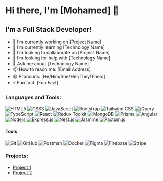 
# Hi there, I'm [Mohamed] 👋

## I'm a Full Stack Developer!

- 🔭 I’m currently working on [Project Name]
- 🌱 I’m currently learning [Technology Name]
- 👯 I’m looking to collaborate on [Project Name]
- 🤔 I’m looking for help with [Technology Name]
- 💬 Ask me about [Technology Name]
- 📫 How to reach me: [Email Address]
- 😄 Pronouns: [He/Him/She/Her/They/Them]
- ⚡ Fun fact: [Fun Fact]

### Languages and Tools:

![HTML5](https://img.shields.io/badge/-HTML5-E34F26?style=flat&logo=html5&logoColor=white)
![CSS3](https://img.shields.io/badge/-CSS3-1572B6?style=flat&logo=css3)
![JavaScript](https://img.shields.io/badge/-JavaScript-black?style=flat&logo=javascript)
![Bootstrap](https://img.shields.io/badge/-Bootstrap-563D7C?style=flat&logo=bootstrap)
![Tailwind CSS](https://img.shields.io/badge/-Tailwind_CSS-38B2AC?style=flat&logo=tailwind-css&logoColor=white)
![jQuery](https://img.shields.io/badge/-jQuery-black?style=flat&logo=jquery)
![TypeScript](https://img.shields.io/badge/-TypeScript-007ACC?style=flat&logo=typescript)
![React](https://img.shields.io/badge/-React-black?style=flat&logo=react)
![Redux Toolkit](https://img.shields.io/badge/-Redux_Toolkit-764ABC?style=flat&logo=redux)
![MongoDB](https://img.shields.io/badge/-MongoDB-black?style=flat&logo=mongodb)
![Prisma](https://img.shields.io/badge/Prisma-3982CE?style=flat&logo=Prisma&logoColor=white)
![Angular](https://img.shields.io/badge/-Angular-DD0031?style=flat&logo=angular)
![Nodejs](https://img.shields.io/badge/-Nodejs-black?style=flat&logo=Node.js)
![Express.js](https://img.shields.io/badge/-Express.js-000000?style=flat&logo=express&logoColor=white)
![Nest.js](https://img.shields.io/badge/-Nest.js-E0234E?style=flat&logo=nestjs&logoColor=white)
![Jasmine](https://img.shields.io/badge/-Jasmine-8A4182?style=flat&logo=jasmine)
![Pactum.js](https://img.shields.io/badge/-Pactum-512DA8?style=flat&logo=pactum&logoColor=white)

#### Tools

![Git](https://img.shields.io/badge/-Git-black?style=flat&logo=git)
![GitHub](https://img.shields.io/badge/-GitHub-181717?style=flat&logo=github)
![Postman](https://img.shields.io/badge/-Postman-black?style=flat&logo=postman)
![Docker](https://img.shields.io/badge/-Docker-000000?style=flat&logo=docker&logoColor=white)
![Figma](https://img.shields.io/badge/-Figma-black?style=flat&logo=figma)
![Firebase](https://img.shields.io/badge/-Firebase-black?style=flat&logo=firebase)
![Stripe](https://img.shields.io/badge/-Stripe-black?style=flat&logo=stripe)

### Projects:

- [Project 1](https://github.com/username/project-name)
- [Project 2](https://github.com/username/project-name)




